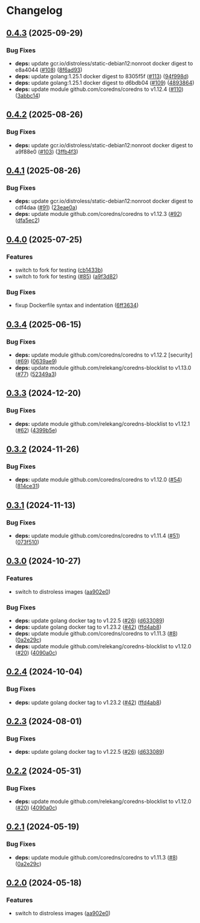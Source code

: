 # Changelog

## [0.4.3](https://github.com/toanju/coredns/compare/v0.4.2...v0.4.3) (2025-09-29)


### Bug Fixes

* **deps:** update gcr.io/distroless/static-debian12:nonroot docker digest to e8a4044 ([#108](https://github.com/toanju/coredns/issues/108)) ([8f6ad93](https://github.com/toanju/coredns/commit/8f6ad93589d91f250fce521d071f92b12ba9c937))
* **deps:** update golang:1.25.1 docker digest to 8305f5f ([#113](https://github.com/toanju/coredns/issues/113)) ([94f998d](https://github.com/toanju/coredns/commit/94f998dd7dd8a39164c6647557fa5f6cb0ecf54a))
* **deps:** update golang:1.25.1 docker digest to d6bdb04 ([#109](https://github.com/toanju/coredns/issues/109)) ([4893864](https://github.com/toanju/coredns/commit/48938649a697815834c451f68f4e98c699a4381e))
* **deps:** update module github.com/coredns/coredns to v1.12.4 ([#110](https://github.com/toanju/coredns/issues/110)) ([3abbc14](https://github.com/toanju/coredns/commit/3abbc14d1b38eccd6345a91eb646118eeb4f929d))

## [0.4.2](https://github.com/toanju/coredns/compare/v0.4.1...v0.4.2) (2025-08-26)


### Bug Fixes

* **deps:** update gcr.io/distroless/static-debian12:nonroot docker digest to a9f88e0 ([#103](https://github.com/toanju/coredns/issues/103)) ([3ffb4f3](https://github.com/toanju/coredns/commit/3ffb4f3e52ce2587b3ccaabce18280ff7e71d1fd))

## [0.4.1](https://github.com/toanju/coredns/compare/v0.4.0...v0.4.1) (2025-08-26)


### Bug Fixes

* **deps:** update gcr.io/distroless/static-debian12:nonroot docker digest to cdf4daa ([#91](https://github.com/toanju/coredns/issues/91)) ([23eae0a](https://github.com/toanju/coredns/commit/23eae0a506e4cf8745fc48efd858b38c38a569a9))
* **deps:** update module github.com/coredns/coredns to v1.12.3 ([#92](https://github.com/toanju/coredns/issues/92)) ([dfa5ec2](https://github.com/toanju/coredns/commit/dfa5ec222a5abe41b296bd27d8e03c0dbdf0db2b))

## [0.4.0](https://github.com/toanju/coredns/compare/v0.3.4...v0.4.0) (2025-07-25)


### Features

* switch to fork for testing ([cb1433b](https://github.com/toanju/coredns/commit/cb1433b19cf2f9140279d27187570f1ec322335c))
* switch to fork for testing ([#85](https://github.com/toanju/coredns/issues/85)) ([a9f3d82](https://github.com/toanju/coredns/commit/a9f3d829cef6946ef79d1e728db473deced4302a))


### Bug Fixes

* fixup Dockerfile syntax and indentation ([6ff3634](https://github.com/toanju/coredns/commit/6ff363400dadbbc10a8448e6fed84fb95731633a))

## [0.3.4](https://github.com/toanju/coredns/compare/v0.3.3...v0.3.4) (2025-06-15)


### Bug Fixes

* **deps:** update module github.com/coredns/coredns to v1.12.2 [security] ([#69](https://github.com/toanju/coredns/issues/69)) ([0639ae9](https://github.com/toanju/coredns/commit/0639ae9962f2f5cbfa93a4cd3f2ac4ed9fe04017))
* **deps:** update module github.com/relekang/coredns-blocklist to v1.13.0 ([#77](https://github.com/toanju/coredns/issues/77)) ([52349a3](https://github.com/toanju/coredns/commit/52349a3f4011584063a86be37c37469c287dd958))

## [0.3.3](https://github.com/toanju/coredns/compare/v0.3.2...v0.3.3) (2024-12-20)


### Bug Fixes

* **deps:** update module github.com/relekang/coredns-blocklist to v1.12.1 ([#62](https://github.com/toanju/coredns/issues/62)) ([4399b5e](https://github.com/toanju/coredns/commit/4399b5e0f260849d11163ef70083815b754ac747))

## [0.3.2](https://github.com/toanju/coredns/compare/v0.3.1...v0.3.2) (2024-11-26)


### Bug Fixes

* **deps:** update module github.com/coredns/coredns to v1.12.0 ([#54](https://github.com/toanju/coredns/issues/54)) ([814ce31](https://github.com/toanju/coredns/commit/814ce312c5964e368afa6a69b035b4dd0072bc1d))

## [0.3.1](https://github.com/toanju/coredns/compare/v0.3.0...v0.3.1) (2024-11-13)


### Bug Fixes

* **deps:** update module github.com/coredns/coredns to v1.11.4 ([#51](https://github.com/toanju/coredns/issues/51)) ([073f510](https://github.com/toanju/coredns/commit/073f5103fabc8b4722f28cdfa8cd523ad3814be2))

## [0.3.0](https://github.com/toanju/coredns/compare/v0.2.4...v0.3.0) (2024-10-27)


### Features

* switch to distroless images ([aa902e0](https://github.com/toanju/coredns/commit/aa902e065491e42e215bb74d0dac9a1e893860e7))


### Bug Fixes

* **deps:** update golang docker tag to v1.22.5 ([#26](https://github.com/toanju/coredns/issues/26)) ([d633089](https://github.com/toanju/coredns/commit/d6330899ab502f8c23dcbd0e096cb93a1effe3ba))
* **deps:** update golang docker tag to v1.23.2 ([#42](https://github.com/toanju/coredns/issues/42)) ([ffd4ab8](https://github.com/toanju/coredns/commit/ffd4ab86009354178c25d8a93c228baf2bfded01))
* **deps:** update module github.com/coredns/coredns to v1.11.3 ([#8](https://github.com/toanju/coredns/issues/8)) ([0a2e29c](https://github.com/toanju/coredns/commit/0a2e29c3d3828d3f1f4fe89bb930a40ac0881dc7))
* **deps:** update module github.com/relekang/coredns-blocklist to v1.12.0 ([#20](https://github.com/toanju/coredns/issues/20)) ([4090a0c](https://github.com/toanju/coredns/commit/4090a0c281c2207118a5cdc4eb8fe5457c5f15cf))

## [0.2.4](https://github.com/toanju/coredns/compare/v0.2.3...v0.2.4) (2024-10-04)


### Bug Fixes

* **deps:** update golang docker tag to v1.23.2 ([#42](https://github.com/toanju/coredns/issues/42)) ([ffd4ab8](https://github.com/toanju/coredns/commit/ffd4ab86009354178c25d8a93c228baf2bfded01))

## [0.2.3](https://github.com/toanju/coredns/compare/v0.2.2...v0.2.3) (2024-08-01)


### Bug Fixes

* **deps:** update golang docker tag to v1.22.5 ([#26](https://github.com/toanju/coredns/issues/26)) ([d633089](https://github.com/toanju/coredns/commit/d6330899ab502f8c23dcbd0e096cb93a1effe3ba))

## [0.2.2](https://github.com/toanju/coredns/compare/0.2.1...v0.2.2) (2024-05-31)


### Bug Fixes

* **deps:** update module github.com/relekang/coredns-blocklist to v1.12.0 ([#20](https://github.com/toanju/coredns/issues/20)) ([4090a0c](https://github.com/toanju/coredns/commit/4090a0c281c2207118a5cdc4eb8fe5457c5f15cf))

## [0.2.1](https://github.com/toanju/coredns/compare/v0.2.0...v0.2.1) (2024-05-19)


### Bug Fixes

* **deps:** update module github.com/coredns/coredns to v1.11.3 ([#8](https://github.com/toanju/coredns/issues/8)) ([0a2e29c](https://github.com/toanju/coredns/commit/0a2e29c3d3828d3f1f4fe89bb930a40ac0881dc7))

## [0.2.0](https://github.com/toanju/coredns/compare/v0.1.0...v0.2.0) (2024-05-18)


### Features

* switch to distroless images ([aa902e0](https://github.com/toanju/coredns/commit/aa902e065491e42e215bb74d0dac9a1e893860e7))
